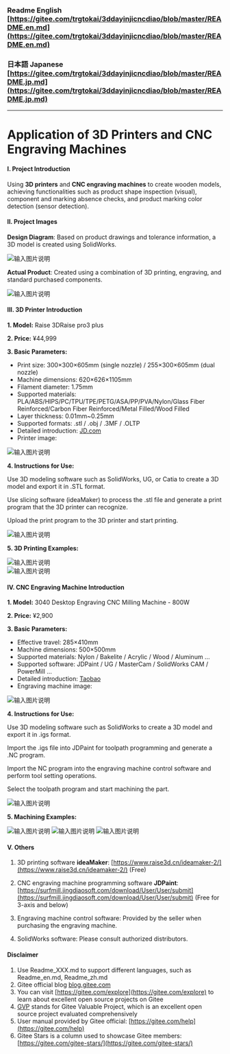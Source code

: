 
### Readme English [https://gitee.com/trgtokai/3ddayinjicncdiao/blob/master/README.en.md](https://gitee.com/trgtokai/3ddayinjicncdiao/blob/master/README.en.md)
### 日本語 Japanese [https://gitee.com/trgtokai/3ddayinjicncdiao/blob/master/README.jp.md](https://gitee.com/trgtokai/3ddayinjicncdiao/blob/master/README.jp.md)
------------------------------------------------------------------------------

# Application of 3D Printers and CNC Engraving Machines

#### I. Project Introduction
Using **3D printers** and **CNC engraving machines** to create wooden models, achieving functionalities such as product shape inspection (visual), component and marking absence checks, and product marking color detection (sensor detection).

#### II. Project Images

 **Design Diagram**: Based on product drawings and tolerance information, a 3D model is created using SolidWorks.

![输入图片说明](01_Summary/%E6%9C%A8%E5%9E%8B%E8%AE%BE%E8%AE%A1%E5%9B%BE.jpg)

 **Actual Product**: Created using a combination of 3D printing, engraving, and standard purchased components.

![输入图片说明](01_Summary/%E6%9C%A8%E5%9E%8B%E5%AE%9E%E7%89%A9%E5%9B%BE.jpg)

#### III. 3D Printer Introduction

 **1. Model:**   Raise 3DRaise pro3 plus

 **2. Price:**  ¥44,999
 
 **3. Basic Parameters:** 
  - Print size: 300×300×605mm (single nozzle) / 255×300×605mm (dual nozzle)   
  - Machine dimensions: 620×626×1105mm
  - Filament diameter: 1.75mm
  - Supported materials: PLA/ABS/HIPS/PC/TPU/TPE/PETG/ASA/PP/PVA/Nylon/Glass Fiber Reinforced/Carbon Fiber Reinforced/Metal Filled/Wood Filled
  - Layer thickness: 0.01mm~0.25mm
  - Supported formats: .stl / .obj  / .3MF  / .OLTP
  - Detailed introduction: [JD.com](https://item.jd.com/100014643451.html#crumb-wrap)
  - Printer image:

![输入图片说明](01_Summary/3D%E6%89%93%E5%8D%B0%E6%9C%BA_Raise3D%20PRO3%20PLUS.jpg)


 **4. Instructions for Use:** 

   Use 3D modeling software such as SolidWorks, UG, or Catia to create a 3D model and export it in .STL format.

   Use slicing software (ideaMaker) to process the .stl file and generate a print program that the 3D printer can recognize.

   Upload the print program to the 3D printer and start printing.

   ![输入图片说明](01_Summary/%E6%89%93%E5%8D%B0%E6%9C%BA%E6%93%8D%E4%BD%9C%E6%B5%81%E7%A8%8B.jpg)
    
 **5. 3D Printing Examples:** 

  ![输入图片说明](01_Summary/%E5%BE%AE%E4%BF%A1%E5%9B%BE%E7%89%87_20240612175034.jpg)     
  ![输入图片说明](01_Summary/%E5%BE%AE%E4%BF%A1%E5%9B%BE%E7%89%87_20240612175045.jpg)


#### IV. CNC Engraving Machine Introduction

 **1. Model:**   3040 Desktop Engraving CNC Milling Machine - 800W
 
 **2. Price:**  ¥2,900
 
 **3. Basic Parameters:** 
  - Effective travel: 285×410mm    
  - Machine dimensions: 500×500mm
  - Supported materials: Nylon / Bakelite / Acrylic / Wood / Aluminum ...
  - Supported software: JDPaint / UG / MasterCam / SolidWorks CAM / PowerMill ...
  - Detailed introduction: [Taobao](https://item.taobao.com/item.htm?spm=a1z0d.6639537/tb.1997196601.204.6eee7484eKDyp0&id=618733471891&skuId=4533772730407)
  - Engraving machine image:

 ![输入图片说明](01_Summary/%E9%9B%95%E5%88%BB%E6%9C%BA.jpg)


 **4. Instructions for Use:** 

   Use 3D modeling software such as SolidWorks to create a 3D model and export it in .igs format.

   Import the .igs file into JDPaint for toolpath programming and generate a .NC program.

   Import the NC program into the engraving machine control software and perform tool setting operations.

   Select the toolpath program and start machining the part.

![输入图片说明](01_Summary/%E9%9B%95%E5%88%BB%E6%9C%BA%E6%93%8D%E4%BD%9C.jpg)
   

 **5. Machining Examples:** 
 
![输入图片说明](01_Summary/%E5%9B%BE%E7%89%871.jpg) ![输入图片说明](01_Summary/%E5%9B%BE%E7%89%872.jpg) ![输入图片说明](01_Summary/%E5%9B%BE%E7%89%873.jpg)

#### V. Others

1.  3D printing software **ideaMaker**: [https://www.raise3d.cn/ideamaker-2/](https://www.raise3d.cn/ideamaker-2/) (Free)

2.  CNC engraving machine programming software **JDPaint**: [https://surfmill.jingdiaosoft.com/download/User/User/submit](https://surfmill.jingdiaosoft.com/download/User/User/submit) (Free for 3-axis and below)

3.  Engraving machine control software: Provided by the seller when purchasing the engraving machine.

4.  SolidWorks software: Please consult authorized distributors.

#### Disclaimer

1.  Use Readme\_XXX.md to support different languages, such as Readme\_en.md, Readme\_zh.md
2.  Gitee official blog [blog.gitee.com](https://blog.gitee.com)
3.  You can visit [https://gitee.com/explore](https://gitee.com/explore) to learn about excellent open source projects on Gitee
4.  [GVP](https://gitee.com/gvp) stands for Gitee Valuable Project, which is an excellent open source project evaluated comprehensively
5.  User manual provided by Gitee official: [https://gitee.com/help](https://gitee.com/help)
6.  Gitee Stars is a column used to showcase Gitee members: [https://gitee.com/gitee-stars/](https://gitee.com/gitee-stars/)
